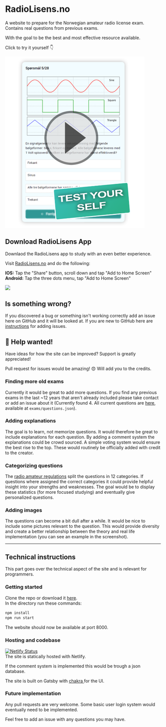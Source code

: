 ﻿# RadioLisens.no
A website to prepare for the Norwegian amateur radio license exam.  
Contains real questions from previous exams.  

With the goal to be the best and most effective resource available.

Click to try it yourself 👇

[<img src="src/images/site-demo.png" width="450"/>](http://radiolisens.no/)



## Download RadioLisens App
Downlaod the RadioLisens app to study with an even better experience.   

Visit [RadioLisens.no](http://radiolisens.no/) and do the following:  

**IOS:** Tap the "Share" button, scroll down and tap "Add to Home Screen"  
**Android:** Tap the three dots menu, tap "Add to Home Screen" 

![](src/images/app-preview.png)

## Is something wrong?
If you discovered a bug or something isn't working correctly add an issue here on GitHub and it will be looked at. If you are new to GitHub here are [instructions](https://docs.github.com/en/issues/tracking-your-work-with-issues/creating-an-issue) for adding issues.  



## 👋 Help wanted!  
Have ideas for how the site can be improved? Support is greatly appreciated!  

Pull request for issues would be amazing! 😍 Will add you to the credits.

### Finding more old exams
Currently it would be great to add more questions. If you find any previous exams in the last ~12 years that aren't already included please take contact or add an issue about it (Currently found 4. All current questions are [here](exams/questions.json), available at `exams/questions.json`). 

### Adding explanations  
The goal is to learn, not memorize questions. It would therefore be great to include explanations for each question. By adding a comment system the explanations could be crowd sourced. A simple voting system would ensure the best rise to the top. These would routinely be officially added with credit to the creator.  


### Categorizing questions
The [radio amateur regulations](https://lovdata.no/forskrift/2009-11-05-1340/§5) split the questions in 12 categories. If questions where assigned the correct categories it could provide helpful insight into your strengths and weaknesses. The goal would be to display these statistics (for more focused studying) and eventually give personalized questions.

### Adding images
The questions can become a bit dull after a while. It would be nice to include some pictures relevant to the question. This would provide diversity and create a better relationship between the theory and real life implementation (you can see an example in the screenshot).   

________________________

## Technical instructions


This part goes over the technical aspect of the site and is relevant for programmers. 

### Getting started
Clone the repo or download it [here](https://minhaskamal.github.io/DownGit/#/home?url=https://github.com/Jesper-Hustad/radio-lisens).  
In the directory run these commands:
```cmd
npm install
npm run start
```
The website should now be available at port 8000.



### Hosting and codebase

[![Netlify Status](https://api.netlify.com/api/v1/badges/76d43c4d-3ca2-4aca-bc58-9e65bb7bafc3/deploy-status)](https://app.netlify.com/sites/jovial-mcnulty-402595/deploys)  
The site is statically hosted with Netlify. 

If the comment system is implemented this would be trough a json database.

The site is built on Gatsby with [chakra ](https://chakra-ui.com/) for the UI.

### Future implementation
Any pull requests are very welcome. Some basic user login system would eventually need to be implemented. 

Feel free to add an issue with any questions you may have.


